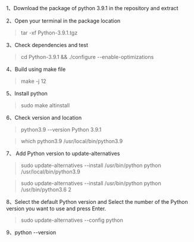 1、Download the package of python 3.9.1 in the repository and extract

2、Open your terminal in the package location
> tar -xf Python-3.9.1.tgz

3、Check dependencies and test
> cd Python-3.9.1 && ./configure --enable-optimizations

4、Build using make file
> make -j 12

5、Install python
> sudo make altinstall

6、Check version and location
> python3.9 --version
Python 3.9.1

> which python3.9
/usr/local/bin/python3.9

7、 Add Python version to update-alternatives
> sudo update-alternatives --install /usr/bin/python python /usr/local/bin/python3.9

> sudo update-alternatives --install /usr/bin/python python /usr/bin/python3.6 2

8、Select the default Python version and Select the number of the Python version you want to use and press Enter.
> sudo update-alternatives --config python

9、python --version
